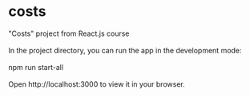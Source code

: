 # costs
 "Costs" project from React.js course <br>
 <br>
In the project directory, you can run the app in the development mode: <br>
<br>
npm run start-all <br>
<br>
Open http://localhost:3000 to view it in your browser.
